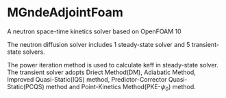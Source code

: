 # MGndeAdjointFoam
A neutron space-time kinetics solver based on OpenFOAM 10

The neutron diffusion solver includes 1 steady-state solver and 5 transient-state solvers.

The power iteration method is used to calculate keff in steady-state solver.
The transient solver adopts Driect Method(DM), Adiabatic Method, Improved Quasi-Static(IQS) method, Predictor-Corrector Quasi-Static(PCQS) method and Point-Kinetics Method(PKE-$\psi_0$) method.
